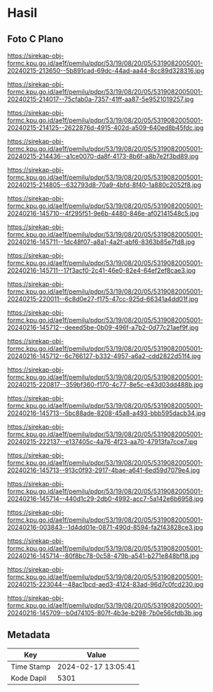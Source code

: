 # Hasil

## Foto C Plano

https://sirekap-obj-formc.kpu.go.id/ae1f/pemilu/pdpr/53/19/08/20/05/5319082005001-20240215-213650--5b891cad-69dc-44ad-aa44-8cc89d328316.jpg

https://sirekap-obj-formc.kpu.go.id/ae1f/pemilu/pdpr/53/19/08/20/05/5319082005001-20240215-214017--75cfab0a-7357-41ff-aa87-5e9521019257.jpg

https://sirekap-obj-formc.kpu.go.id/ae1f/pemilu/pdpr/53/19/08/20/05/5319082005001-20240215-214125--2622876d-4915-402d-a509-640ed8b45fdc.jpg

https://sirekap-obj-formc.kpu.go.id/ae1f/pemilu/pdpr/53/19/08/20/05/5319082005001-20240215-214436--a1ce0070-da8f-4173-8b6f-a8b7e2f3bd89.jpg

https://sirekap-obj-formc.kpu.go.id/ae1f/pemilu/pdpr/53/19/08/20/05/5319082005001-20240215-214805--632793d8-70a9-4bfd-8f40-1a880c2052f8.jpg

https://sirekap-obj-formc.kpu.go.id/ae1f/pemilu/pdpr/53/19/08/20/05/5319082005001-20240216-145710--4f295f51-9e6b-4480-846e-af02141548c5.jpg

https://sirekap-obj-formc.kpu.go.id/ae1f/pemilu/pdpr/53/19/08/20/05/5319082005001-20240216-145711--1dc48f07-a8a1-4a2f-abf6-8363b85e7fd8.jpg

https://sirekap-obj-formc.kpu.go.id/ae1f/pemilu/pdpr/53/19/08/20/05/5319082005001-20240216-145711--17f3acf0-2c41-46e0-82e4-64ef2ef8cae3.jpg

https://sirekap-obj-formc.kpu.go.id/ae1f/pemilu/pdpr/53/19/08/20/05/5319082005001-20240215-220011--6c8d0e27-f175-47cc-925d-66341a4dd01f.jpg

https://sirekap-obj-formc.kpu.go.id/ae1f/pemilu/pdpr/53/19/08/20/05/5319082005001-20240216-145712--deeed5be-0b09-496f-a7b2-0d77c21aef9f.jpg

https://sirekap-obj-formc.kpu.go.id/ae1f/pemilu/pdpr/53/19/08/20/05/5319082005001-20240216-145712--6c766127-b332-4957-a6a2-cdd2822d51f4.jpg

https://sirekap-obj-formc.kpu.go.id/ae1f/pemilu/pdpr/53/19/08/20/05/5319082005001-20240215-220817--359bf360-f170-4c77-8e5c-e43d03dd488b.jpg

https://sirekap-obj-formc.kpu.go.id/ae1f/pemilu/pdpr/53/19/08/20/05/5319082005001-20240216-145713--5bc88ade-8208-45a8-a493-bbb595dacb34.jpg

https://sirekap-obj-formc.kpu.go.id/ae1f/pemilu/pdpr/53/19/08/20/05/5319082005001-20240215-222137--e137405c-4a76-4f23-aa70-47913fa7cce7.jpg

https://sirekap-obj-formc.kpu.go.id/ae1f/pemilu/pdpr/53/19/08/20/05/5319082005001-20240216-145713--913c0f93-2917-4bae-a641-6ed59d7079e4.jpg

https://sirekap-obj-formc.kpu.go.id/ae1f/pemilu/pdpr/53/19/08/20/05/5319082005001-20240216-145714--440d1c29-2db0-4992-acc7-5a142e6b6958.jpg

https://sirekap-obj-formc.kpu.go.id/ae1f/pemilu/pdpr/53/19/08/20/05/5319082005001-20240216-003843--1d4dd01e-0871-490d-8594-fa2f43828ce3.jpg

https://sirekap-obj-formc.kpu.go.id/ae1f/pemilu/pdpr/53/19/08/20/05/5319082005001-20240216-145714--80f8bc78-0c58-479b-a541-b271e848bf18.jpg

https://sirekap-obj-formc.kpu.go.id/ae1f/pemilu/pdpr/53/19/08/20/05/5319082005001-20240215-223044--48ac1bcd-aed3-4124-83ad-96d7c0fcd230.jpg

https://sirekap-obj-formc.kpu.go.id/ae1f/pemilu/pdpr/53/19/08/20/05/5319082005001-20240216-145709--b0d74105-807f-4b3e-b298-7b0e56cfdb3b.jpg


## Metadata

| Key        | Value               |
| ---------- | ------------------- |
| Time Stamp | 2024-02-17 13:05:41 |
| Kode Dapil | 5301                |



